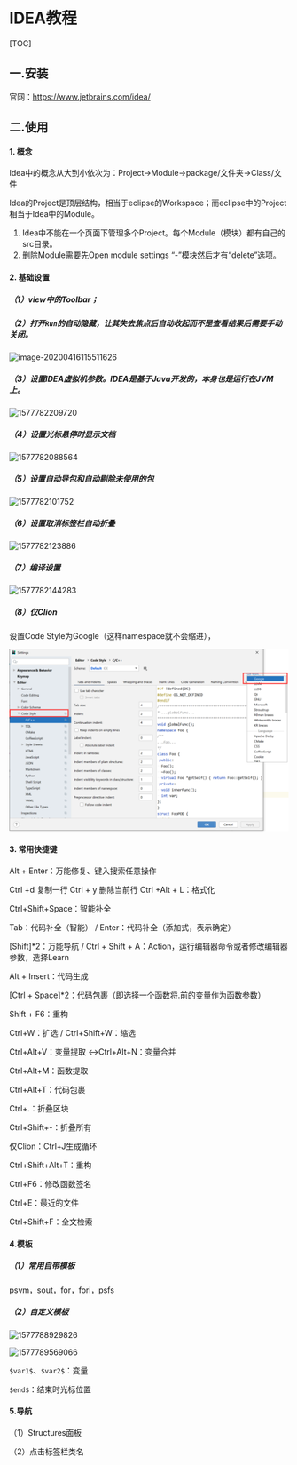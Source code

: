 # IDEA教程

[TOC]

## 一.安装

官网：https://www.jetbrains.com/idea/

## 二.使用

#### 1. 概念

Idea中的概念从大到小依次为：Project$\rightarrow$Module$\rightarrow$package/文件夹$\rightarrow$Class/文件

Idea的Project是顶层结构，相当于eclipse的Workspace；而eclipse中的Project相当于Idea中的Module。

1. Idea中不能在一个页面下管理多个Project。每个Module（模块）都有自己的src目录。
2. 删除Module需要先Open module settings “-”模块然后才有“delete”选项。

#### 2. 基础设置

##### （1）view中的Toolbar；

##### （2）打开`Run`的自动隐藏，让其失去焦点后自动收起而不是查看结果后需要手动关闭。

![image-20200416115511626](http://www.xindelvcheng.com/html/IDE/IDEA%E6%95%99%E7%A8%8B.assets/image-20200416115511626.png)

##### （3）设置IDEA虚拟机参数。IDEA是基于Java开发的，本身也是运行在JVM上。

![1577782209720](http://www.xindelvcheng.com/html/IDE/assets/1577782209720.png)

##### （4）设置光标悬停时显示文档

![1577782088564](http://www.xindelvcheng.com/html/IDE/assets/1577782088564.png)

##### （5）设置自动导包和自动剔除未使用的包

![1577782101752](http://www.xindelvcheng.com/html/IDE/assets/1577782101752.png)

##### （6）设置取消标签栏自动折叠

![1577782123886](http://www.xindelvcheng.com/html/IDE/assets/1577782123886.png)

##### （7）编译设置

![1577782144283](http://www.xindelvcheng.com/html/IDE/assets/1577782144283.png)

##### （8）仅Clion

设置Code Style为Google（这样namespace就不会缩进），

![image-20200608072014523](image-20200608072014523.png)

#### 3. 常用快捷键

Alt + Enter：万能修复、键入搜索任意操作

Ctrl +d 复制一行 Ctrl + y 删除当前行 Ctrl +Alt + L：格式化

Ctrl+Shift+Space：智能补全

Tab：代码补全（智能）	/	Enter：代码补全（添加式，表示确定）

[Shift]*2：万能导航	/	Ctrl + Shift + A：Action，运行编辑器命令或者修改编辑器参数，选择Learn

Alt + Insert：代码生成

[Ctrl + Space]*2：代码包裹（即选择一个函数将.前的变量作为函数参数）

Shift + F6：重构

Ctrl+W：扩选	/	Ctrl+Shift+W：缩选

Ctrl+Alt+V：变量提取 $\leftrightarrow$Ctrl+Alt+N：变量合并

Ctrl+Alt+M：函数提取

Ctrl+Alt+T：代码包裹

Ctrl+.：折叠区块

Ctrl+Shift+-：折叠所有

仅Clion：Ctrl+J生成循环

Ctrl+Shift+Alt+T：重构

Ctrl+F6：修改函数签名

Ctrl+E：最近的文件

Ctrl+Shift+F：全文检索

#### 4.模板

##### （1）常用自带模板

psvm，sout，for，fori，psfs

##### （2）自定义模板

![1577788929826](http://www.xindelvcheng.com/html/IDE/assets/1577788929826.png)

![1577789569066](http://www.xindelvcheng.com/html/IDE/assets/1577789569066.png)

`$var1$`、`$var2$`：变量

`$end$​`：结束时光标位置

#### 5.导航

（1）Structures面板

（2）点击标签栏类名
